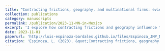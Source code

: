 ```yaml
---
title: "Contracting frictions, geography, and multinational firms: evidence from Mexico"
collection: publications
category: manuscripts
permalink: /publication/2023-11-MN-in-Mexico
excerpt: 'I explore how contracting frictions and geography influence the trade costs faced by multinationals in their affiliates located in Mexico relative to domestic firms. I document two key facts. First, distance to firm’s home countries influences firms’ sourcing patterns. Second, sectors with a larger presence of foreign affiliates are more intensive in relationship-specific inputs. I develop a small open economy model with multiple sectors, imperfect contracting, input relationship-specificity, global sourcing and multinational production. I compute a set of counterfactual equilibria to gauge the relative importance of contracting frictions, trade costs, and productivity in the price advantage of multinationals over domestic firms. My findings show that, contrary to priors, foreign firms seem to have a disadvantage relative to domestic firms in trade costs and contracting frictions. Eliminating differences in contracting frictions between foreign and domestic firms leads to a reduction in real GNP of 2.7 percent, while doing so only for productivity reduces real GNP by 2.2 percent.'
date: 2023-11-01
paperurl: 'http://luis-espinoza-bardales.github.io/files/Espinoza_JMP_November_vf.pdf'
citation: 'Espinoza, L. (2023). &quot;Contracting frictions, geography, and multinational firms: evidence from Mexico.&quot; <i>Working Paper</i>.'
---
```

